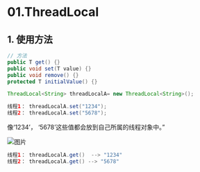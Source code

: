 # 01.ThreadLocal

## 1. 使用方法

```java
// 方法
public T get() {}
public void set(T value) {}
public void remove() {}
protected T initialValue() {}
```



```java
ThreadLocal<String> threadLocalA= new ThreadLocal<String>();

线程1： threadLocalA.set("1234");
线程2： threadLocalA.set("5678");
```

像‘1234’， ‘5678’这些值都会放到自己所属的线程对象中。”

![图片](D:\2.projects\Java\InternetProtocol\img\640)

```java
线程1： threadLocalA.get()  --> "1234"
线程2： threadLocalA.get() --> "5678"
```

